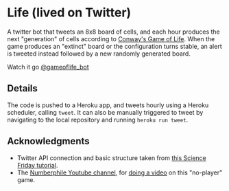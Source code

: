 # Life (lived on Twitter)

A twitter bot that tweets an 8x8 board of cells, and each hour produces the next "generation" of cells according to [Conway's Game of Life](https://en.wikipedia.org/wiki/Conway%27s_Game_of_Life). When the game produces an "extinct" board or the configuration turns stable, an alert is tweeted instead followed by a new randomly generated board.

Watch it go [@gameoflife_bot](https://twitter.com/gameoflife_bot)

## Details

The code is pushed to a Heroku app, and tweets hourly using a Heroku scheduler, calling `tweet`. It can also be manually triggered to tweet by navigating to the local repository and running `heroku run tweet`.

## Acknowledgments

* Twitter API connection and basic structure taken from [this Science Friday tutorial](https://medium.com/science-friday-footnotes/how-to-make-a-twitter-bot-in-under-an-hour-259597558acf).
* The [Numberphile Youtube channel](https://www.youtube.com/channel/UCoxcjq-8xIDTYp3uz647V5A), for [doing a video](https://www.youtube.com/watch?v=R9Plq-D1gEk) on this "no-player" game.
